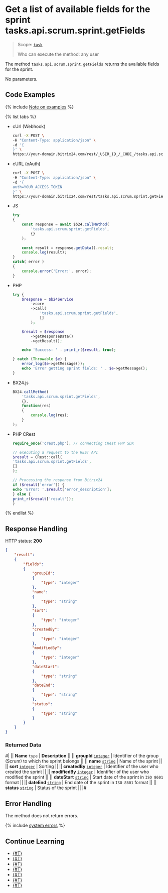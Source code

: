 # Get a list of available fields for the sprint tasks.api.scrum.sprint.getFields

> Scope: [`task`](../../../scopes/permissions.md)
>
> Who can execute the method: any user

The method `tasks.api.scrum.sprint.getFields` returns the available fields for the sprint.

No parameters.

## Code Examples

{% include [Note on examples](../../../../_includes/examples.md) %}

{% list tabs %}

- cUrl (Webhook)

    ```bash
    curl -X POST \
    -H "Content-Type: application/json" \
    -d '{
    }' \
    https://your-domain.bitrix24.com/rest/_USER_ID_/_CODE_/tasks.api.scrum.sprint.getFields
    ```

- cURL (oAuth)

    ```bash
    curl -X POST \
    -H "Content-Type: application/json" \
    -d '{
    auth=YOUR_ACCESS_TOKEN
    }' \
    https://your-domain.bitrix24.com/rest/tasks.api.scrum.sprint.getFields
    ```

- JS

    ```js
    try
    {
    	const response = await $b24.callMethod(
    		'tasks.api.scrum.sprint.getFields',
    		{}
    	);
    	
    	const result = response.getData().result;
    	console.log(result);
    }
    catch( error )
    {
    	console.error('Error:', error);
    }
    ```

- PHP

    ```php
    try {
        $response = $b24Service
            ->core
            ->call(
                'tasks.api.scrum.sprint.getFields',
                []
            );
    
        $result = $response
            ->getResponseData()
            ->getResult();
    
        echo 'Success: ' . print_r($result, true);
    
    } catch (Throwable $e) {
        error_log($e->getMessage());
        echo 'Error getting sprint fields: ' . $e->getMessage();
    }
    ```

- BX24.js

    ```js
    BX24.callMethod(
        'tasks.api.scrum.sprint.getFields',
        {},
        function(res)
        {
            console.log(res);
        }
    );
    ```

- PHP CRest

    ```php
    require_once('crest.php'); // connecting CRest PHP SDK

    // executing a request to the REST API
    $result = CRest::call(
    'tasks.api.scrum.sprint.getFields',
    []
    );

    // Processing the response from Bitrix24
    if ($result['error']) {
    echo 'Error: '.$result['error_description'];
    } else {
    print_r($result['result']);
    }
    ```

{% endlist %}

## Response Handling

HTTP status: **200**

```json
{
    "result":
    {
        "fields":
        {
            "groupId":
            {
                "type": "integer"
            },
            "name":
            {
                "type": "string"
            },
            "sort":
            {
                "type": "integer"
            },
            "createdBy":
            {
                "type": "integer"
            },
            "modifiedBy":
            {
                "type": "integer"
            },
            "dateStart":
            {
                "type": "string"
            },
            "dateEnd":
            {
                "type": "string"
            },
            "status":
            {
                "type": "string"
            }
        }
    }
}
```

### Returned Data

#|
|| **Name**
`type` | **Description** ||
|| **groupId** 
[`integer`](../../../data-types.md) | Identifier of the group (Scrum) to which the sprint belongs ||
|| **name** 
[`string`](../../../data-types.md) | Name of the sprint ||
|| **sort** 
[`integer`](../../../data-types.md) | Sorting ||
|| **createdBy** 
[`integer`](../../../data-types.md) | Identifier of the user who created the sprint ||
|| **modifiedBy** 
[`integer`](../../../data-types.md) | Identifier of the user who modified the sprint ||
|| **dateStart** 
[`string`](../../../data-types.md) | Start date of the sprint in `ISO 8601` format ||
|| **dateEnd** 
[`string`](../../../data-types.md) | End date of the sprint in `ISO 8601` format ||
|| **status** 
[`string`](../../../data-types.md) | Status of the sprint ||
|#

## Error Handling

The method does not return errors.

{% include [system errors](../../../../_includes/system-errors.md) %}

## Continue Learning

- [{#T}](./tasks-api-scrum-sprint-add.md)
- [{#T}](./tasks-api-scrum-sprint-update.md)
- [{#T}](./tasks-api-scrum-sprint-start.md)
- [{#T}](./tasks-api-scrum-sprint-complete.md)
- [{#T}](./tasks-api-scrum-sprint-get.md)
- [{#T}](./tasks-api-scrum-sprint-list.md)
- [{#T}](./tasks-api-scrum-sprint-delete.md)